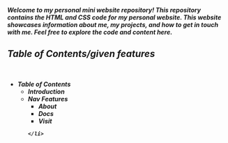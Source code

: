 <b><i>Welcome to my personal mini website repository! This repository contains the HTML and CSS code for my personal website. This website showcases information about me, my projects, and how to get in touch with me. Feel free to explore the code and content here.
<i><b>
<br/>
<h2>Table of Contents/given features</h2>
<br/>
<bold>
<ul>
  <li>Table of Contents
  <ul>
    <li>Introduction</li>
    <li>Nav Features
    <ul>
      <li>About</li>
      <li>Docs</li>
      <li>Visit</li>
    </ul>
      
    </li>
  </ul>
    
  </li>
</ul>

  
</bold>
